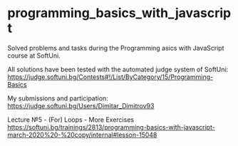 # programming_basics_with_javascript
 Solved problems and tasks during the Programming asics with JavaScript course at SoftUni.

All solutions have been tested with the automated judge system of SoftUni:
 https://judge.softuni.bg/Contests#!/List/ByCategory/15/Programming-Basics

My submissions and participation:
 https://judge.softuni.bg/Users/Dimitar_Dimitrov93

Lecture №5 - (For) Loops - More Exercises
https://softuni.bg/trainings/2813/programming-basics-with-javascript-march-2020%20-%20copy/internal#lesson-15048